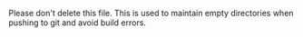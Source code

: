 Please don't delete this file. This is used to maintain empty directories when pushing to git and avoid build errors.
